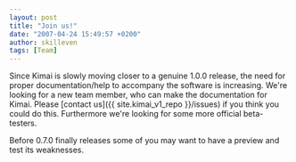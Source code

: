 ```yaml
---
layout: post
title: "Join us!"
date: "2007-04-24 15:49:57 +0200"
author: skilleven
tags: [Team]
---
```


Since Kimai is slowly moving closer to a genuine 1.0.0 release, the need for proper documentation/help to accompany the software is increasing.
We're looking for a new team member, who can make the documentation for Kimai.
Please [contact us]({{ site.kimai_v1_repo }}/issues) if you think you could do this.
Furthermore we're looking for some more official beta-testers.

Before 0.7.0 finally releases some of you may want to have a preview and test its weaknesses.
